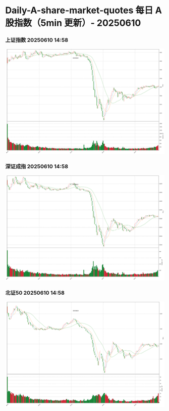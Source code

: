
# Daily-A-share-market-quotes 每日 A 股指数（5min 更新）- 20250610

### 上证指数 20250610 14:58
![](./fig/2025/6/20250610-sh000001.png)

### 深证成指 20250610 14:58
![](./fig/2025/6/20250610-sz399001.png)

### 北证50 20250610 14:58
![](./fig/2025/6/20250610-bj899050.png)
